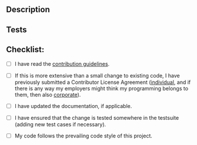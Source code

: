
## Description

<!-- Please provide a description of what this PR is meant to fix, and  -->
<!-- how it works (if it's not going to be very clear from the code).   -->

## Tests

<!-- Did you / should you add a testsuite case (new test, or add to an  -->
<!-- existing test) to verify that this works?                          -->


## Checklist:

<!-- Put an 'x' in the boxes as you complete the checklist items -->

- [ ] I have read the [contribution guidelines](../CONTRIBUTING.md).
- [ ] If this is more extensive than a small change to existing code, I
  have previously submitted a Contributor License Agreement
  ([individual](../src/doc/CLA-INDIVIDUAL), and if there is any way my
  employers might think my programming belongs to them, then also
  [corporate](../src/doc/CLA-CORPORATE)).
- [ ] I have updated the documentation, if applicable.
- [ ] I have ensured that the change is tested somewhere in the testsuite
  (adding new test cases if necessary).
- [ ] My code follows the prevailing code style of this project.

